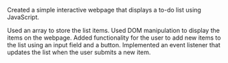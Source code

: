 Created a simple interactive webpage that displays a to-do list using JavaScript.

Used an array to store the list items.
Used DOM manipulation to display the items on the webpage.
Added functionality for the user to add new items to the list using an input field and a button.
Implemented an event listener that updates the list when the user submits a new item.
